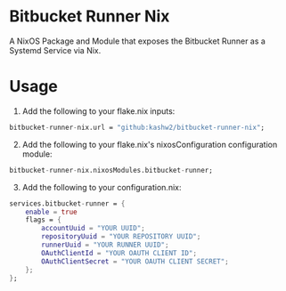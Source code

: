 # Bitbucket Runner Nix

A NixOS Package and Module that exposes the Bitbucket Runner as a Systemd Service via Nix.

# Usage

1) Add the following to your flake.nix inputs:

```nix
bitbucket-runner-nix.url = "github:kashw2/bitbucket-runner-nix";
```

2) Add the following to your flake.nix's nixosConfiguration configuration module:

```nix
bitbucket-runner-nix.nixosModules.bitbucket-runner;
```

3) Add the following to your configuration.nix:

```nix
services.bitbucket-runner = {
    enable = true
    flags = {
        accountUuid = "YOUR UUID";
        repositoryUuid = "YOUR REPOSITORY UUID";
        runnerUuid = "YOUR RUNNER UUID";
        OAuthClientId = "YOUR OAUTH CLIENT ID";
        OAuthClientSecret = "YOUR OAUTH CLIENT SECRET";
    };
};
```